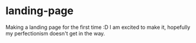 # landing-page
Making a landing page for the first time :D
I am excited to make it, hopefully my perfectionism doesn't get in the way.
